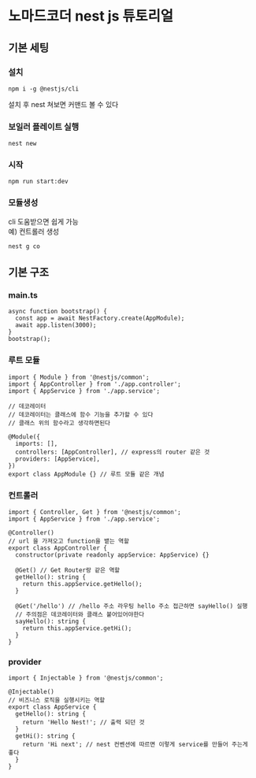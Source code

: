 # 노마드코더 nest js 튜토리얼

## 기본 세팅

### 설치

```
npm i -g @nestjs/cli
```

설치 후 nest 쳐보면 커맨드 볼 수 있다

### 보일러 플레이트 실행

```
nest new
```

### 시작

```
npm run start:dev
```

### 모듈생성

cli 도움받으면 쉽게 가능  
예) 컨트롤러 생성

```
nest g co
```

## 기본 구조

### main.ts

```
async function bootstrap() {
  const app = await NestFactory.create(AppModule);
  await app.listen(3000);
}
bootstrap();

```

### 루트 모듈

```
import { Module } from '@nestjs/common';
import { AppController } from './app.controller';
import { AppService } from './app.service';

// 데코레이터
// 데코레이터는 클래스에 함수 기능을 추가할 수 있다
// 클래스 위의 함수라고 생각하면된다

@Module({
  imports: [],
  controllers: [AppController], // express의 router 같은 것
  providers: [AppService],
})
export class AppModule {} // 루트 모듈 같은 개념

```

### 컨트롤러

```
import { Controller, Get } from '@nestjs/common';
import { AppService } from './app.service';

@Controller()
// url 을 가져오고 function을 뱉는 역할
export class AppController {
  constructor(private readonly appService: AppService) {}

  @Get() // Get Router랑 같은 역할
  getHello(): string {
    return this.appService.getHello();
  }

  @Get('/hello') // /hello 주소 라우팅 hello 주소 접근하면 sayHello() 실행
  // 주의점은 데코레이터와 클래스 붙어있어야한다
  sayHello(): string {
    return this.appService.getHi();
  }
}

```

### provider

```
import { Injectable } from '@nestjs/common';

@Injectable()
// 비즈니스 로직을 실행시키는 역할
export class AppService {
  getHello(): string {
    return 'Hello Nest!'; // 출력 되던 것
  }
  getHi(): string {
    return 'Hi next'; // nest 컨벤션에 따르면 이렇게 service를 만들어 주는게 좋다
  }
}

```
